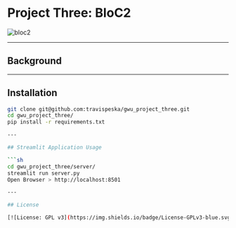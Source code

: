 # Project Three: BloC2
![bloc2](https://user-images.githubusercontent.com/25112189/188766237-26706310-1e7f-42b5-b6df-fb76c6309b57.jpg)

---

## Background

---

## Installation

```sh
git clone git@github.com:travispeska/gwu_project_three.git
cd gwu_project_three/
pip install -r requirements.txt

---

## Streamlit Application Usage

```sh
cd gwu_project_three/server/
streamlit run server.py
Open Browser > http://localhost:8501

---

## License

[![License: GPL v3](https://img.shields.io/badge/License-GPLv3-blue.svg)](https://www.gnu.org/licenses/gpl-3.0)
